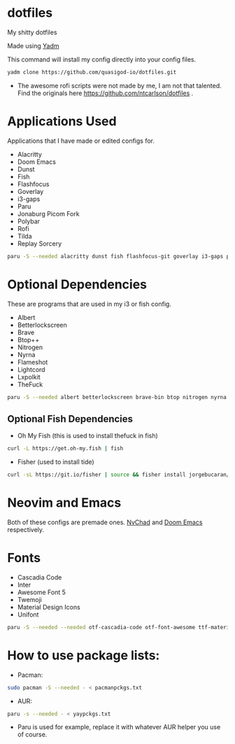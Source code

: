 # dotfiles
My shitty dotfiles

Made using [Yadm](yadm.io/#)

This command will install my config directly into your config files.
``` sh
yadm clone https://github.com/quasigod-io/dotfiles.git
```
* The awesome rofi scripts were not made by me, I am not that talented. Find the originals here https://github.com/ntcarlson/dotfiles .

# Applications Used
Applications that I have made or edited configs for.

- Alacritty
- Doom Emacs
- Dunst
- Fish
- Flashfocus
- Goverlay
- i3-gaps
- Paru
- Jonaburg Picom Fork
- Polybar
- Rofi
- Tilda
- Replay Sorcery

``` sh
paru -S --needed alacritty dunst fish flashfocus-git goverlay i3-gaps picom-jonaburg-git polybar rofi tilda replay-sorcery
```

# Optional Dependencies
These are programs that are used in my i3 or fish config.

- Albert
- Betterlockscreen
- Brave
- Btop++
- Nitrogen
- Nyrna
- Flameshot
- Lightcord
- Lxpolkit
- TheFuck

``` sh
paru -S --needed albert betterlockscreen brave-bin btop nitrogen nyrna flameshot lightcord-bin lxpolkit thefuck 
```

## Optional Fish Dependencies
- Oh My Fish (this is used to install thefuck in fish)

 ``` sh
curl -L https://get.oh-my.fish | fish 
 ```

- Fisher (used to install tide)
``` sh
curl -sL https://git.io/fisher | source && fisher install jorgebucaran/fisher
```

# Neovim and Emacs
Both of these configs are premade ones. [NvChad](https://github.com/NvChad/NvChad) and [Doom Emacs](https://github.com/hlissner/doom-emacs) respectively.

# Fonts
- Cascadia Code
- Inter
- Awesome Font 5
- Twemoji
- Material Design Icons
- Unifont

``` sh
paru -S --needed --needed otf-cascadia-code otf-font-awesome ttf-material-design-icons-extended ttf-material-design-icons-webfont ttf-twemoji ttf-unifont
```

# How to use package lists:

* Pacman: 

``` sh
sudo pacman -S --needed - < pacmanpckgs.txt
```

* AUR:
``` sh
paru -s --needed - < yaypckgs.txt
```
* Paru is used for example, replace it with whatever AUR helper you use of course.
